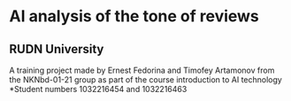 # AI analysis of the tone of reviews
## RUDN University
A training project made by Ernest Fedorina and Timofey Artamonov from the NKNbd-01-21 group as part of the course introduction to AI technology
*Student numbers 1032216454 and 1032216463
